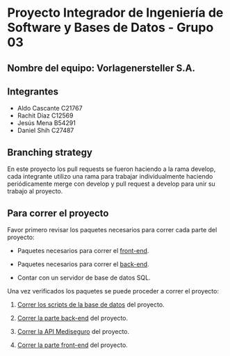 # Proyecto Integrador de Ingeniería de Software y Bases de Datos - Grupo 03

## Nombre del equipo: Vorlagenersteller S.A.

## Integrantes

* Aldo Cascante C21767
* Rachit Díaz C12569
* Jesús Mena B54291
* Daniel Shih C27487

## Branching strategy

En este proyecto los pull requests se fueron haciendo a la rama develop, cada integrante utilizo una rama para trabajar individualmente haciendo periódicamente merge con develop y pull request a develop para unir su trabajo al proyecto.

## Para correr el proyecto

Favor primero revisar los paquetes necesarios para correr cada parte del proyecto:
  * Paquetes necesarios para correr el [front-end](/FrontEnd/readme.md/#paquetes-necesarios-para-correr-el-proyecto-front-end).

  * Paquetes necesarios para correr el [back-end](/BackEnd/readme.md/#paquetes-necesarios-para-correr-el-proyecto-back-end).

  * Contar con un servidor de base de datos SQL.

Una vez verificados los paquetes se puede proceder a correr el proyecto:

  1. [Correr los scripts de la base de datos](/DB/readme.md/#CorrerScripts) del proyecto.

  2. [Correr la parte back-end](/BackEnd/readme.md/#para-correr-el-proyecto-back-end-de-la-planilla) del proyecto.

  3. [Correr la API Mediseguro](/BackEnd/readme.md/#para-correr-el-proyecto-back-end-de-la-api-mediseguro) del proyecto.

  4. [Correr la parte front-end](/FrontEnd/readme.md/#para-correr-el-proyecto) del proyecto.


